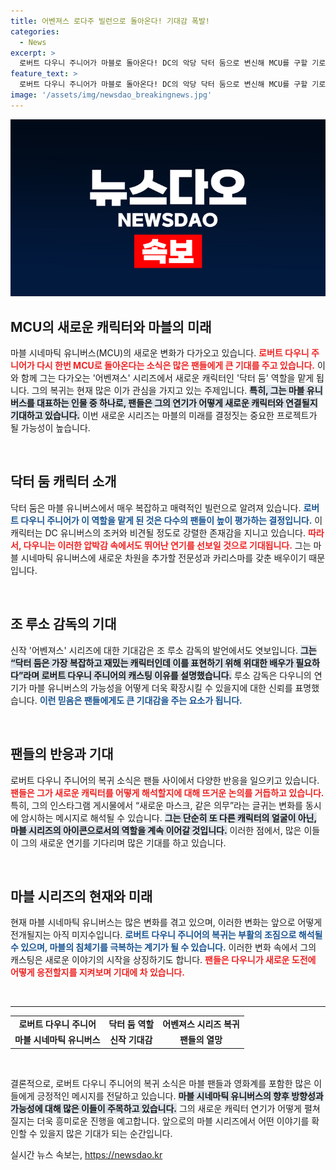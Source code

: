 ```yaml
---
title: 어벤져스 로다주 빌런으로 돌아온다! 기대감 폭발!
categories:
  - News
excerpt: >
  로버트 다우니 주니어가 마블로 돌아온다! DC의 악당 닥터 둠으로 변신해 MCU를 구할 기로에 섰다. 과연 그의 복귀가 침체된 마블의 판도를 바꿀 수 있을까?
feature_text: >
  로버트 다우니 주니어가 마블로 돌아온다! DC의 악당 닥터 둠으로 변신해 MCU를 구할 기로에 섰다. 과연 그의 복귀가 침체된 마블의 판도를 바꿀 수 있을까?
image: '/assets/img/newsdao_breakingnews.jpg'
---
```


<p><img src="/assets/img/newsdao_breakingnews.jpg" alt="ontimetimes 속보" /></p>

<h2 data-ke-size="size26">MCU의 새로운 캐릭터와 마블의 미래</h2>

<p data-ke-size="size16">마블 시네마틱 유니버스(MCU)의 새로운 변화가 다가오고 있습니다. <b><span style="color: #ee2323;">로버트 다우니 주니어가 다시 한번 MCU로 돌아온다는 소식은 많은 팬들에게 큰 기대를 주고 있습니다.</span></b> 이와 함께 그는 다가오는 '어벤져스' 시리즈에서 새로운 캐릭터인 '닥터 둠' 역할을 맡게 됩니다. 그의 복귀는 현재 많은 이가 관심을 가지고 있는 주제입니다. <b><span style="background-color: #21538527;">특히, 그는 마블 유니버스를 대표하는 인물 중 하나로, 팬들은 그의 연기가 어떻게 새로운 캐릭터와 연결될지 기대하고 있습니다.</span></b> 이번 새로운 시리즈는 마블의 미래를 결정짓는 중요한 프로젝트가 될 가능성이 높습니다.</p>

<p data-ke-size="size16">&nbsp;</p>

<h2 data-ke-size="size26">닥터 둠 캐릭터 소개</h2>

<p data-ke-size="size16">닥터 둠은 마블 유니버스에서 매우 복잡하고 매력적인 빌런으로 알려져 있습니다. <b><span style="color: #1a5490;">로버트 다우니 주니어가 이 역할을 맡게 된 것은 다수의 팬들이 높이 평가하는 결정입니다.</span></b> 이 캐릭터는 DC 유니버스의 조커와 비견될 정도로 강렬한 존재감을 지니고 있습니다. <b><span style="color: #ee2323;">따라서, 다우니는 이러한 압박감 속에서도 뛰어난 연기를 선보일 것으로 기대됩니다.</span></b> 그는 마블 시네마틱 유니버스에 새로운 차원을 추가할 전문성과 카리스마를 갖춘 배우이기 때문입니다.</p>

<p data-ke-size="size16">&nbsp;</p>

<h2 data-ke-size="size26">조 루소 감독의 기대</h2>

<p data-ke-size="size16">신작 '어벤져스' 시리즈에 대한 기대감은 조 루소 감독의 발언에서도 엿보입니다. <b><span style="background-color: #21538527;">그는 “닥터 둠은 가장 복잡하고 재밌는 캐릭터인데 이를 표현하기 위해 위대한 배우가 필요하다”라며 로버트 다우니 주니어의 캐스팅 이유를 설명했습니다.</span></b> 루소 감독은 다우니의 연기가 마블 유니버스의 가능성을 어떻게 더욱 확장시킬 수 있을지에 대한 신뢰를 표명했습니다. <b><span style="color: #1a5490;">이런 믿음은 팬들에게도 큰 기대감을 주는 요소가 됩니다.</span></b></p>

<p data-ke-size="size16">&nbsp;</p>

<h2 data-ke-size="size26">팬들의 반응과 기대</h2>

<p data-ke-size="size16">로버트 다우니 주니어의 복귀 소식은 팬들 사이에서 다양한 반응을 일으키고 있습니다. <b><span style="color: #ee2323;">팬들은 그가 새로운 캐릭터를 어떻게 해석할지에 대해 뜨거운 논의를 거듭하고 있습니다.</span></b> 특히, 그의 인스타그램 게시물에서 “새로운 마스크, 같은 의무”라는 글귀는 변화를 동시에 암시하는 메시지로 해석될 수 있습니다. <b><span style="background-color: #21538527;">그는 단순히 또 다른 캐릭터의 얼굴이 아닌, 마블 시리즈의 아이콘으로서의 역할을 계속 이어갈 것입니다.</span></b> 이러한 점에서, 많은 이들이 그의 새로운 연기를 기다리며 많은 기대를 하고 있습니다.</p>

<p data-ke-size="size16">&nbsp;</p>

<h2 data-ke-size="size26">마블 시리즈의 현재와 미래</h2>

<p data-ke-size="size16">현재 마블 시네마틱 유니버스는 많은 변화를 겪고 있으며, 이러한 변화는 앞으로 어떻게 전개될지는 아직 미지수입니다. <b><span style="color: #1a5490;">로버트 다우니 주니어의 복귀는 부활의 조짐으로 해석될 수 있으며, 마블의 침체기를 극복하는 계기가 될 수 있습니다.</span></b> 이러한 변화 속에서 그의 캐스팅은 새로운 이야기의 시작을 상징하기도 합니다. <b><span style="color: #ee2323;">팬들은 다우니가 새로운 도전에 어떻게 응전할지를 지켜보며 기대에 차 있습니다.</span></b></p>

<p data-ke-size="size16">&nbsp;</p>

<hr>

<table style="width: 100%;">
<tr>
<td style="text-align: center; height: 17px;"><b>로버트 다우니 주니어</b></td>
<td style="text-align: center; height: 17px;"><b>닥터 둠 역할</b></td>
<td style="text-align: center; height: 17px;"><b>어벤져스 시리즈 복귀</b></td>
</tr>
<tr>
<td style="text-align: center; height: 17px;"><b>마블 시네마틱 유니버스</b></td>
<td style="text-align: center; height: 17px;"><b>신작 기대감</b></td>
<td style="text-align: center; height: 17px;"><b>팬들의 열망</b></td>
</tr>
</table> 

<p data-ke-size="size16">&nbsp;</p>

<p data-ke-size="size16">결론적으로, 로버트 다우니 주니어의 복귀 소식은 마블 팬들과 영화계를 포함한 많은 이들에게 긍정적인 메시지를 전달하고 있습니다. <b><span style="background-color: #21538527;">마블 시네마틱 유니버스의 향후 방향성과 가능성에 대해 많은 이들이 주목하고 있습니다.</span></b> 그의 새로운 캐릭터 연기가 어떻게 펼쳐질지는 더욱 흥미로운 진행을 예고합니다. 앞으로의 마블 시리즈에서 어떤 이야기를 확인할 수 있을지 많은 기대가 되는 순간입니다.</p>
실시간 뉴스 속보는, <a href="https://newsdao.kr" rel="dofollow">https://newsdao.kr</a>


